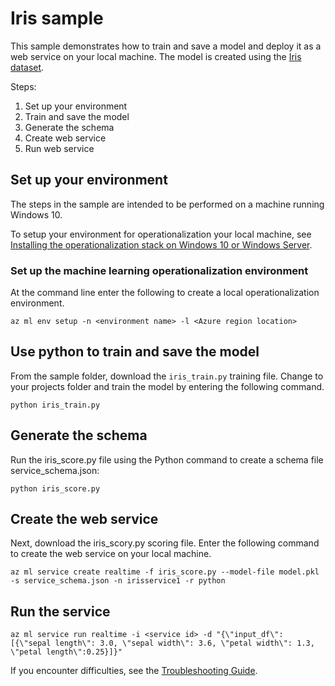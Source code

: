 
# Iris sample

This sample demonstrates how to train and save a model and deploy it as a web service on your local machine. 
The model is created using the [Iris dataset](http://scikit-learn.org/stable/auto_examples/datasets/plot_iris_dataset.html). 

Steps:

1. Set up your environment
2. Train and save the model
3. Generate the schema
4. Create web service
5. Run web service

## Set up your environment

The steps in the sample are intended to be performed on a machine running Windows 10.

To setup your environment for operationalization your local machine, see [Installing the operationalization stack on Windows 10 or Windows Server](https://github.com/Azure/Machine-Learning-Operationalization/blob/master/documentation/install-on-windows.md).

### Set up the machine learning operationalization environment

At the command line enter the following to create a local operationalization environment.

```
az ml env setup -n <environment name> -l <Azure region location>
```

## Use python to train and save the model 

From the sample folder, download the ```iris_train.py``` training file.
Change to your projects folder and train the model by entering the following command.
```
python iris_train.py
```
## Generate the schema
Run the iris_score.py file using the Python command to create a schema file service_schema.json:

```
python iris_score.py
```

## Create the web service

Next, download the iris_scory.py scoring file.
Enter the following command to create the web service on your local machine.
```
az ml service create realtime -f iris_score.py --model-file model.pkl -s service_schema.json -n irisservice1 -r python
```
## Run the service

```
az ml service run realtime -i <service id> -d "{\"input_df\": [{\"sepal length\": 3.0, \"sepal width\": 3.6, \"petal width\": 1.3, \"petal length\":0.25}]}"
```

If you encounter difficulties, see the [Troubleshooting Guide](https://github.com/Azure/Machine-Learning-Operationalization/blob/master/documentation/troubleshooting.md).
